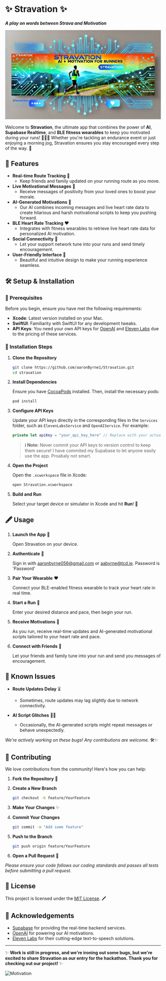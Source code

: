 # ✨ Stravation ✨

**_A play on words between Strava and Motivation_**

![Stravation Banner](./Stravation.jpeg)

Welcome to **Stravation**, the ultimate app that combines the power of **AI**, **Supabase Realtime**, and **BLE fitness wearables** to keep you motivated during your runs! 🏃‍♂️💨 Whether you're tackling an endurance event or just enjoying a morning jog, Stravation ensures you stay encouraged every step of the way. 🎉

## 🚀 Features

- **Real-time Route Tracking** 📍
  - Keep friends and family updated on your running route as you move.
- **Live Motivational Messages** 💬
  - Receive messages of positivity from your loved ones to boost your morale.
- **AI-Generated Motivations** 🤖
  - Our AI combines incoming messages and live heart rate data to create hilarious and harsh motivational scripts to keep you pushing forward.
- **BLE Heart Rate Tracking** ❤️
  - Integrates with fitness wearables to retrieve live heart rate data for personalized AI motivation.
- **Social Connectivity** 👥
  - Let your support network tune into your runs and send timely encouragement.
- **User-Friendly Interface** 🎨
  - Beautiful and intuitive design to make your running experience seamless.

## 🛠️ Setup & Installation

### 🔧 Prerequisites

Before you begin, ensure you have met the following requirements:

- **Xcode**: Latest version installed on your Mac.
- **SwiftUI**: Familiarity with SwiftUI for any development tweaks.
- **API Keys**: You need your own API keys for [OpenAI](https://openai.com/) and [Eleven Labs](https://elevenlabs.io/) due to the pricing of these services.

### 📅 Installation Steps

1. **Clone the Repository**

   ```bash
   git clone https://github.com/aaronByrne1/Stravation.git
   cd stravation
   ```

2. **Install Dependencies**

   Ensure you have [CocoaPods](https://cocoapods.org/) installed. Then, install the necessary pods:

   ```bash
   pod install
   ```

3. **Configure API Keys**

   Update your API keys directly in the corresponding files in the `Services` folder, such as `ElevenLabsService` and `OpenAIService`. For example:

   ```swift
   private let apiKey = "your_api_key_here" // Replace with your actual API key
   ```

   > **ℹ️ Note:** Never commit your API keys to version control to keep them secure! I have commited my Supabase to let anyone easily use the app. Proabaly not smart.

4. **Open the Project**

   Open the `.xcworkspace` file in Xcode:

   ```bash
   open Stravation.xcworkspace
   ```

5. **Build and Run**

   Select your target device or simulator in Xcode and hit **Run**! 🚀

## 🖋️ Usage

1.  **Launch the App** 📱

    Open Stravation on your device.

2.  **Authenticate** 🔐

    Sign in with aaronbyrne056@gmail.com or aabyrne@tcd.ie.
    Password is 'Password'

3.  **Pair Your Wearable** ❤️

    Connect your BLE-enabled fitness wearable to track your heart rate in real time.

4.  **Start a Run** 🏁

    Enter your desired distance and pace, then begin your run.

5.  **Receive Motivations** 🎤

    As you run, receive real-time updates and AI-generated motivational scripts tailored to your heart rate and pace.

6.  **Connect with Friends** 🤝

    Let your friends and family tune into your run and send you messages of encouragement.

## 🔧 Known Issues

- **Route Updates Delay** ⏳

  - Sometimes, route updates may lag slightly due to network connectivity.

- **AI Script Glitches** 🤖💬

  - Occasionally, the AI-generated scripts might repeat messages or behave unexpectedly.

_We’re actively working on these bugs! Any contributions are welcome._ 🛠️✨

## 🤝 Contributing

We love contributions from the community! Here's how you can help:

1.  **Fork the Repository** 🍄
2.  **Create a New Branch**

    ```bash
    git checkout -b feature/YourFeature
    ```

3.  **Make Your Changes** ✨
4.  **Commit Your Changes**

    ```bash
    git commit -m "Add some feature"
    ```

5.  **Push to the Branch**

    ```bash
    git push origin feature/YourFeature
    ```

6.  **Open a Pull Request** 🔀

_Please ensure your code follows our coding standards and passes all tests before submitting a pull request._

## 📄 License

This project is licensed under the [MIT License](https://chatgpt.com/c/LICENSE). 🖍️

## 🙏 Acknowledgements

- [Supabase](https://supabase.com/) for providing the real-time backend services.
- [OpenAI](https://openai.com/) for powering our AI motivations.
- [Eleven Labs](https://elevenlabs.io/) for their cutting-edge text-to-speech solutions.

---

✨ **Work is still in progress, and we're ironing out some bugs, but we're excited to share Stravation as our entry for the hackathon. Thank you for checking out our project!** ✨

![Motivation](https://via.placeholder.com/400x100.png?text=Keep+Running!+You+Got+This!)

